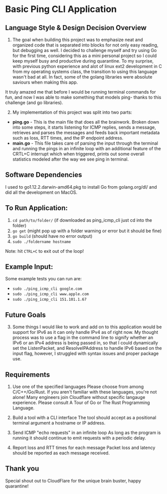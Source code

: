 # Basic Ping CLI Application

## Language Style & Design Decision Overview

1. The goal when building this project was to emphasize neat and organized code that is separated into blocks for not only easy reading, but debugging as well. I decided to challenge myself and try using Go for the first time, considering this as a mini personal project so I could keep myself busy and productive during quarantine. To my surprise, with previous python experience and alot of linux ext2 development in C from my operating systems class, the transition to using this language wasn't bad at all. In fact, some of the golang libraries were absolute saviours when making this app.

It truly amazed me that before I would be running terminal commands for fun, and now I was able to make something that models ping- thanks to this challenge (and go libraries).

2. My implementation of this project was split into two parts:
  - **ping.go** - This is the main file that does all the brainwork. Broken down into some steps, it starts listening for ICMP replies, sends a message, retrieves and parses the messages and feeds back important metadata such as loss, RTT times, and the IP endpoint address.
  - **main.go** - This file takes care of parsing the input through the terminal and running the pings in an infinite loop with an additional feature of the CRTL+C interrupt which when triggered, prints out some overall statistics modeled after the way we see ping in terminal.
  
    

## Software Dependencies
 I used to go1.12.2.darwin-amd64.pkg to install Go from golang.org/dl/ and did all the development on MacOS.

## To Run Application:

1. ```cd path/to/folder/``` (if downloaded as ping_icmp_cli just cd into the folder)
2. ```go get``` (might pop up with a folder warning or error but it should be fine)
3. ```go build``` (should have no error output)
4. ```sudo ./foldername hostname```

Note: hit ```CTRL+C``` to exit out of the loop!

## Example Input:
Some example tests you can run are:
- ```sudo ./ping_icmp_cli google.com```
- ```sudo ./ping_icmp_cli www.apple.com```
- ```sudo ./ping_icmp_cli 151.101.1.67```

## Future Goals 
3. Some things I would like to work and add on to this application would be support for IPv6 as it can only handle IPv4 as of right now. My thought process was to use a flag in the command line to signify whether an IPv6 or an IPv4 address is being passed in, so that I could dynamically set the ListenPacket, and ResolveIPAddress to handle IPv6 based on the input flag, however, I struggled with syntax issues and proper package use.

## Requirements
1. Use one of the specified languages
Please choose from among C/C++/Go/Rust. If you aren't familiar with these languages, you're not alone! Many engineers join Cloudflare without specific langauge experience. Please consult A Tour of Go or The Rust Programming Language.

2. Build a tool with a CLI interface
The tool should accept as a positional terminal argument a hostname or IP address.

3. Send ICMP "echo requests" in an infinite loop
As long as the program is running it should continue to emit requests with a periodic delay.

4. Report loss and RTT times for each message
Packet loss and latency should be reported as each message received.

## Thank you
Special shout out to CloudFlare for the unique brain buster, happy quarantine!